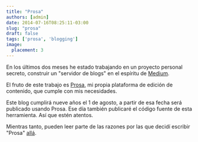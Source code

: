 ```yaml
---
title: "Prosa"
authors: [admin]
date: 2014-07-16T08:25:11-03:00
slug: "prosa"
draft: false
tags: ['prosa', 'blogging']
image:
  placement: 3
---
```


En los últimos dos meses he estado trabajando en un proyecto personal
secreto, construir un "servidor de blogs" en el espíritu de
[Medium](http://medium.com).

El fruto de este trabajo es [Prosa](http://prosa.io), mi propia
plataforma de edición de contenido, que cumple con mis necesidades.

Este blog cumplirá nueve años el 1 de agosto, a partir de esa fecha será
publicado usando Prosa. Ese día también publicaré el código fuente de
esta herramienta. Así que estén atentos.

Mientras tanto, pueden leer parte de las razones por las que decidí
escribir "Prosa" [allá](http://www.prosa.io/blog/lnds/2014/07/16/razones).
